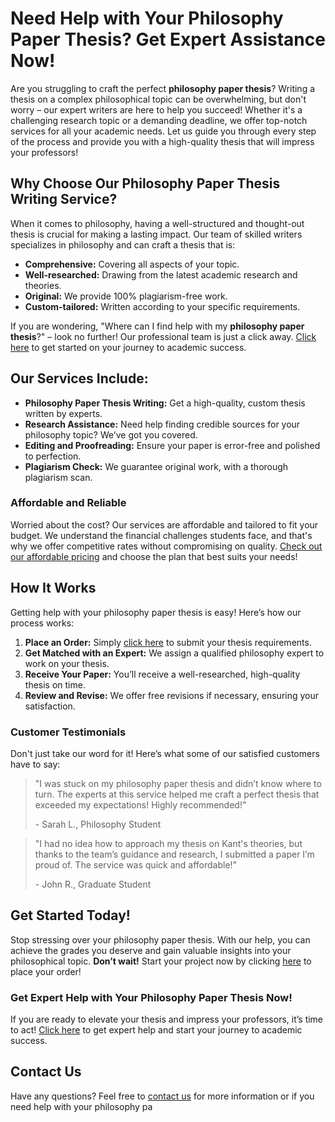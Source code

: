 # Need Help with Your Philosophy Paper Thesis? Get Expert Assistance Now!

Are you struggling to craft the perfect **philosophy paper thesis**? Writing a thesis on a complex philosophical topic can be overwhelming, but don't worry – our expert writers are here to help you succeed! Whether it's a challenging research topic or a demanding deadline, we offer top-notch services for all your academic needs. Let us guide you through every step of the process and provide you with a high-quality thesis that will impress your professors!

## Why Choose Our Philosophy Paper Thesis Writing Service?

When it comes to philosophy, having a well-structured and thought-out thesis is crucial for making a lasting impact. Our team of skilled writers specializes in philosophy and can craft a thesis that is:

- **Comprehensive:** Covering all aspects of your topic.
- **Well-researched:** Drawing from the latest academic research and theories.
- **Original:** We provide 100% plagiarism-free work.
- **Custom-tailored:** Written according to your specific requirements.

If you are wondering, "Where can I find help with my **philosophy paper thesis**?" – look no further! Our professional team is just a click away. [Click here](https://tinyurl.com/topessay?keyword=philosophy+paper+thesis) to get started on your journey to academic success.

## Our Services Include:

- **Philosophy Paper Thesis Writing:** Get a high-quality, custom thesis written by experts.
- **Research Assistance:** Need help finding credible sources for your philosophy topic? We’ve got you covered.
- **Editing and Proofreading:** Ensure your paper is error-free and polished to perfection.
- **Plagiarism Check:** We guarantee original work, with a thorough plagiarism scan.

### Affordable and Reliable

Worried about the cost? Our services are affordable and tailored to fit your budget. We understand the financial challenges students face, and that's why we offer competitive rates without compromising on quality. [Check out our affordable pricing](https://tinyurl.com/topessay?keyword=philosophy+paper+thesis) and choose the plan that best suits your needs!

## How It Works

Getting help with your philosophy paper thesis is easy! Here’s how our process works:

1. **Place an Order:** Simply [click here](https://tinyurl.com/topessay?keyword=philosophy+paper+thesis) to submit your thesis requirements.
2. **Get Matched with an Expert:** We assign a qualified philosophy expert to work on your thesis.
3. **Receive Your Paper:** You’ll receive a well-researched, high-quality thesis on time.
4. **Review and Revise:** We offer free revisions if necessary, ensuring your satisfaction.

### Customer Testimonials

Don't just take our word for it! Here’s what some of our satisfied customers have to say:

> "I was stuck on my philosophy paper thesis and didn’t know where to turn. The experts at this service helped me craft a perfect thesis that exceeded my expectations! Highly recommended!"
> 
> <footer>- Sarah L., Philosophy Student</footer>

> "I had no idea how to approach my thesis on Kant's theories, but thanks to the team’s guidance and research, I submitted a paper I’m proud of. The service was quick and affordable!"
> 
> <footer>- John R., Graduate Student</footer>

## Get Started Today!

Stop stressing over your philosophy paper thesis. With our help, you can achieve the grades you deserve and gain valuable insights into your philosophical topic. **Don’t wait!** Start your project now by clicking [here](https://tinyurl.com/topessay?keyword=philosophy+paper+thesis) to place your order!

### Get Expert Help with Your Philosophy Paper Thesis Now!

If you are ready to elevate your thesis and impress your professors, it’s time to act! [Click here](https://tinyurl.com/topessay?keyword=philosophy+paper+thesis) to get expert help and start your journey to academic success.

## Contact Us

Have any questions? Feel free to [contact us](https://tinyurl.com/topessay?keyword=philosophy+paper+thesis) for more information or if you need help with your philosophy pa
